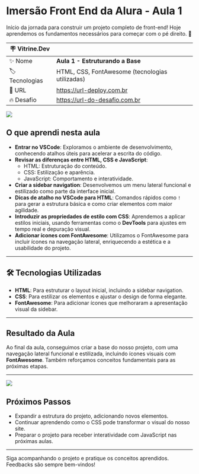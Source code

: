 # Imersão Front End da Alura - Aula 1  

Início da jornada para construir um projeto completo de front-end! Hoje aprendemos os fundamentos necessários para começar com o pé direito. 🚀  

| :placard: Vitrine.Dev |     |
| -------------  | --- |
| :sparkles: Nome        | **Aula 1 - Estruturando a Base**
| :label: Tecnologias | HTML, CSS, FontAwesome (tecnologias utilizadas)
| :rocket: URL         | https://url-deploy.com.br
| :fire: Desafio     | https://url-do-desafio.com.br

<!-- Inserir imagem com a #vitrinedev ao final do link -->
![](https://via.placeholder.com/1200x500.png?text=Aula+1+-+Estruturando+a+Base#vitrinedev)

## O que aprendi nesta aula  

- **Entrar no VSCode**: Exploramos o ambiente de desenvolvimento, conhecendo atalhos úteis para acelerar a escrita do código.  
- **Revisar as diferenças entre HTML, CSS e JavaScript**:  
  - HTML: Estruturação do conteúdo.  
  - CSS: Estilização e aparência.  
  - JavaScript: Comportamento e interatividade.  
- **Criar a sidebar navigation**: Desenvolvemos um menu lateral funcional e estilizado como parte da interface inicial.  
- **Dicas de atalho no VSCode para HTML**: Comandos rápidos como `!` para gerar a estrutura básica e como criar elementos com maior agilidade.  
- **Introduzir as propriedades de estilo com CSS**: Aprendemos a aplicar estilos iniciais, usando ferramentas como o **DevTools** para ajustes em tempo real e depuração visual.  
- **Adicionar ícones com FontAwesome**: Utilizamos o FontAwesome para incluir ícones na navegação lateral, enriquecendo a estética e a usabilidade do projeto.  

---

## 🛠️ Tecnologias Utilizadas  

- **HTML**: Para estruturar o layout inicial, incluindo a sidebar navigation.  
- **CSS**: Para estilizar os elementos e ajustar o design de forma elegante.  
- **FontAwesome**: Para adicionar ícones que melhoraram a apresentação visual da sidebar.  

---

## Resultado da Aula  

Ao final da aula, conseguimos criar a base do nosso projeto, com uma navegação lateral funcional e estilizada, incluindo ícones visuais com **FontAwesome**. Também reforçamos conceitos fundamentais para as próximas etapas.  

---

<!-- Inserir imagem da sidebar navigation criada -->
![](https://via.placeholder.com/1200x500.png?text=Sidebar+Navigation+com+Ícones+Criada#vitrinedev)

## Próximos Passos  

- Expandir a estrutura do projeto, adicionando novos elementos.  
- Continuar aprendendo como o CSS pode transformar o visual do nosso site.  
- Preparar o projeto para receber interatividade com JavaScript nas próximas aulas.  

---

Siga acompanhando o projeto e pratique os conceitos aprendidos. Feedbacks são sempre bem-vindos!  
